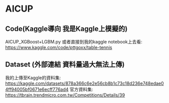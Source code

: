# AICUP
## Code(Kaggle導向 我是Kaggle上模擬的)
AICUP_XGBoost+LGBM.py
或者直接到我的kaggle notebook上去看:
https://www.kaggle.com/code/pttgoxx/table-tennis
## Dataset (外部連結 資料量過大無法上傳)
我的上傳至Kaggle的資料集:
https://kaggle.com/datasets/878a366c6e2e56cb8b1c73c18d236e748edae04ff94005bf0671e6ecff776ad4
官方資料集:
https://tbrain.trendmicro.com.tw/Competitions/Details/39
